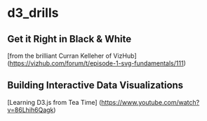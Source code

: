 # d3_drills

## Get it Right in Black & White

[from the brilliant Curran Kelleher of VizHub] (https://vizhub.com/forum/t/episode-1-svg-fundamentals/111)

## Building Interactive Data Visualizations

[Learning D3.js from Tea Time] (https://www.youtube.com/watch?v=86Lhih6Qagk)

